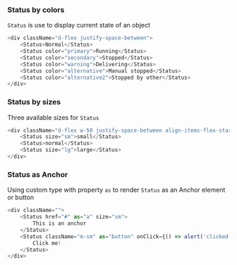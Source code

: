 ### Status by colors

`Status` is use to display current state of an object

```js
<div className="d-flex justify-space-between">
    <Status>Normal</Status>
    <Status color="primary">Running</Status>
    <Status color="secondary">Stopped</Status>
    <Status color="warning">Delivering</Status>
    <Status color="alternative">Manual stopped</Status>
    <Status color="alternative2">Stopped by other</Status>
</div>
```

### Status by sizes

Three available sizes for `Status`

```js
<div className="d-flex w-50 justify-space-between align-items-flex-start">
    <Status size="sm">small</Status>
    <Status>normal</Status>
    <Status size="lg">large</Status>
</div>
```

### Status as Anchor

Using custom type with property `as` to render `Status` as an Anchor element or button

```js
<div className="">
    <Status href="#" as="a" size="sm">
        This is an anchor
    </Status>
    <Status className="m-sm" as="button" onClick={() => alert('clicked!')} size="sm">
        Click me!
    </Status>
</div>
```
